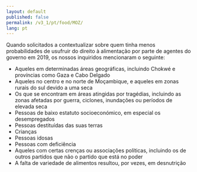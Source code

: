 ```yaml
---
layout: default
published: false
permalink: /v3_1/pt/food/MOZ/
lang: pt
---
```


Quando solicitados a contextualizar sobre quem tinha menos probabilidades de usufruir do direito à alimentação por parte de agentes do governo em 2019, os nossos inquiridos mencionaram o seguinte:

-	Aqueles em determinadas áreas geográficas, incluindo Chokwé e províncias como Gaza e Cabo Delgado
-	Aqueles no centro e no norte de Moçambique, e aqueles em zonas rurais do sul devido a uma seca
-	Os que se encontram em áreas atingidas por tragédias, incluindo as zonas afetadas por guerra, ciclones, inundações ou períodos de elevada seca
-	Pessoas de baixo estatuto socioeconómico, em especial os desempregados
-	Pessoas destituídas das suas terras
-	Crianças
-	Pessoas idosas
-	Pessoas com deficiência
-	Aqueles com certas crenças ou associações políticas, incluindo os de outros partidos que não o partido que está no poder
-	A falta de variedade de alimentos resultou, por vezes, em desnutrição

